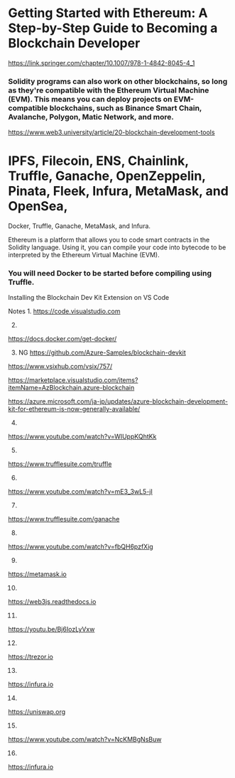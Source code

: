 # Getting Started with Ethereum: A Step-by-Step Guide to Becoming a Blockchain Developer
https://link.springer.com/chapter/10.1007/978-1-4842-8045-4_1

### Solidity programs can also work on other blockchains, so long as they're compatible with the Ethereum Virtual Machine (EVM). This means you can deploy projects on EVM-compatible blockchains, such as Binance Smart Chain, Avalanche, Polygon, Matic Network, and more.
https://www.web3.university/article/20-blockchain-development-tools

# IPFS, Filecoin, ENS, Chainlink, Truffle, Ganache, OpenZeppelin, Pinata, Fleek, Infura, MetaMask, and OpenSea, 
Docker, Truffle, Ganache, MetaMask, and Infura.

Ethereum is a platform that allows you to code smart contracts in the Solidity language. Using it, you can compile your code into bytecode to be interpreted by the Ethereum Virtual Machine (EVM).


### You will need Docker to be started before compiling using Truffle.
Installing the Blockchain Dev Kit Extension on VS Code

Notes
1.
https://code.visualstudio.com

2.
https://docs.docker.com/get-docker/

3. NG
https://github.com/Azure-Samples/blockchain-devkit

https://www.vsixhub.com/vsix/757/

https://marketplace.visualstudio.com/items?itemName=AzBlockchain.azure-blockchain

https://azure.microsoft.com/ja-jp/updates/azure-blockchain-development-kit-for-ethereum-is-now-generally-available/

4.
https://www.youtube.com/watch?v=WIUppKQhtKk

5.
https://www.trufflesuite.com/truffle

6.
https://www.youtube.com/watch?v=mE3_3wL5-jI

7.
https://www.trufflesuite.com/ganache

8.
https://www.youtube.com/watch?v=fbQH6pzfXig

9.
https://metamask.io

10.
https://web3js.readthedocs.io

11.
https://youtu.be/Bj6IozLyVxw

12.
https://trezor.io

13.
https://infura.io

14.
https://uniswap.org

15.
https://www.youtube.com/watch?v=NcKMBgNsBuw

16.
https://infura.io
